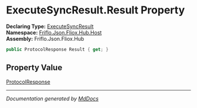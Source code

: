﻿<!--  
  <auto-generated>   
    The contents of this file were generated by a tool.  
    Changes to this file may be list if the file is regenerated  
  </auto-generated>   
-->

# ExecuteSyncResult.Result Property

**Declaring Type:** [ExecuteSyncResult](../index.md)  
**Namespace:** [Friflo.Json.Fliox.Hub.Host](../../index.md)  
**Assembly:** Friflo.Json.Fliox.Hub

```csharp
public ProtocolResponse Result { get; }
```

## Property Value

[ProtocolResponse](../../../Protocol/ProtocolResponse/index.md)

___

*Documentation generated by [MdDocs](https://github.com/ap0llo/mddocs)*

